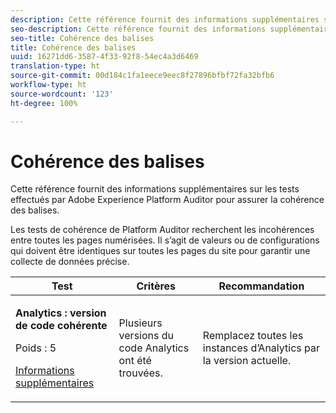 ```yaml
---
description: Cette référence fournit des informations supplémentaires sur les tests effectués par Adobe Experience Platform Auditor pour assurer la cohérence des balises.
seo-description: Cette référence fournit des informations supplémentaires sur les tests effectués par Adobe Experience Platform Auditor pour assurer la cohérence des balises.
seo-title: Cohérence des balises
title: Cohérence des balises
uuid: 16271dd6-3587-4f33-92f8-54ec4a3d6469
translation-type: ht
source-git-commit: 00d184c1fa1eece9eec8f27896bfbf72fa32bfb6
workflow-type: ht
source-wordcount: '123'
ht-degree: 100%

---
```



# Cohérence des balises

Cette référence fournit des informations supplémentaires sur les tests effectués par Adobe Experience Platform Auditor pour assurer la cohérence des balises.

Les tests de cohérence de Platform Auditor recherchent les incohérences entre toutes les pages numérisées. Il s’agit de valeurs ou de configurations qui doivent être identiques sur toutes les pages du site pour garantir une collecte de données précise.

<table id="table_4F9ED873BAF741D19BFB0F297B3A1FDB"> 
 <thead> 
  <tr> 
   <th colname="col1" class="entry"> Test </th> 
   <th colname="col2" class="entry"> Critères </th> 
   <th colname="col3" class="entry"> Recommandation </th> 
  </tr>
 </thead>
 <tbody> 
  <tr> 
   <td colname="col1"> 
    <!--
      1.0.1 
    --> <p><b>Analytics : version de code cohérente </b> </p> <p>Poids : 5 </p> <p><a href="https://docs.adobe.com/content/help/fr-FR/analytics/implementation/home.html" format="html" scope="external"> Informations supplémentaires</a> </p> </td> 
   <td colname="col2"> <p> Plusieurs versions du code Analytics ont été trouvées. </p> </td> 
   <td colname="col3"> <p>Remplacez toutes les instances d’Analytics par la version actuelle. </p> </td> 
  </tr> 
 </tbody> 
</table>
